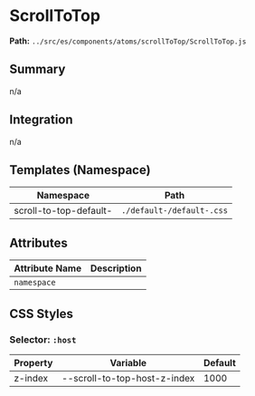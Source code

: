 # ScrollToTop

**Path:** `../src/es/components/atoms/scrollToTop/ScrollToTop.js`

## Summary

n/a

## Integration

n/a

## Templates (Namespace)

| Namespace | Path |
|------|------|
| scroll-to-top-default- | `./default-/default-.css` |

## Attributes

| Attribute Name | Description |
|----------------|-------------|
| `namespace` |  |

## CSS Styles

### Selector: `:host`

| Property | Variable | Default |
|----------|----------|----------|
| z-index | --scroll-to-top-host-z-index | 1000 |

